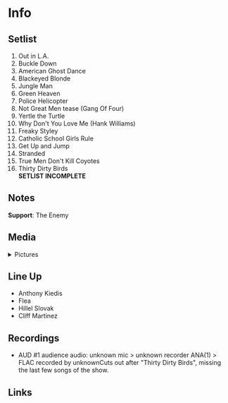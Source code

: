# Info

## Setlist

1. Out in L.A.
2. Buckle Down
3. American Ghost Dance
4. Blackeyed Blonde
5. Jungle Man
6. Green Heaven
7. Police Helicopter
8. Not Great Men tease (Gang Of Four)
9. Yertle the Turtle
10. Why Don't You Love Me (Hank Williams)
11. Freaky Styley
12. Catholic School Girls Rule
13. Get Up and Jump
14. Stranded
15. True Men Don't Kill Coyotes
16. Thirty Dirty Birds
<br>**SETLIST INCOMPLETE**

## Notes

**Support**: The Enemy

## Media 

<details>
  <summary>Pictures</summary>
  <img alt="Flyer" title="Flyer" src="19851129f.jpg" height="200" />
  <img alt="Clipping" title="Clipping" src="19851129a.jpg" height="200" />  
</details>

## Line Up

* Anthony Kiedis
* Flea
* Hillel Slovak
* Cliff Martinez

## Recordings

* AUD #1 audience audio: unknown mic > unknown recorder ANA(1) > FLAC recorded by unknownCuts out after "Thirty Dirty Birds", missing the last few songs of the show.

## Links